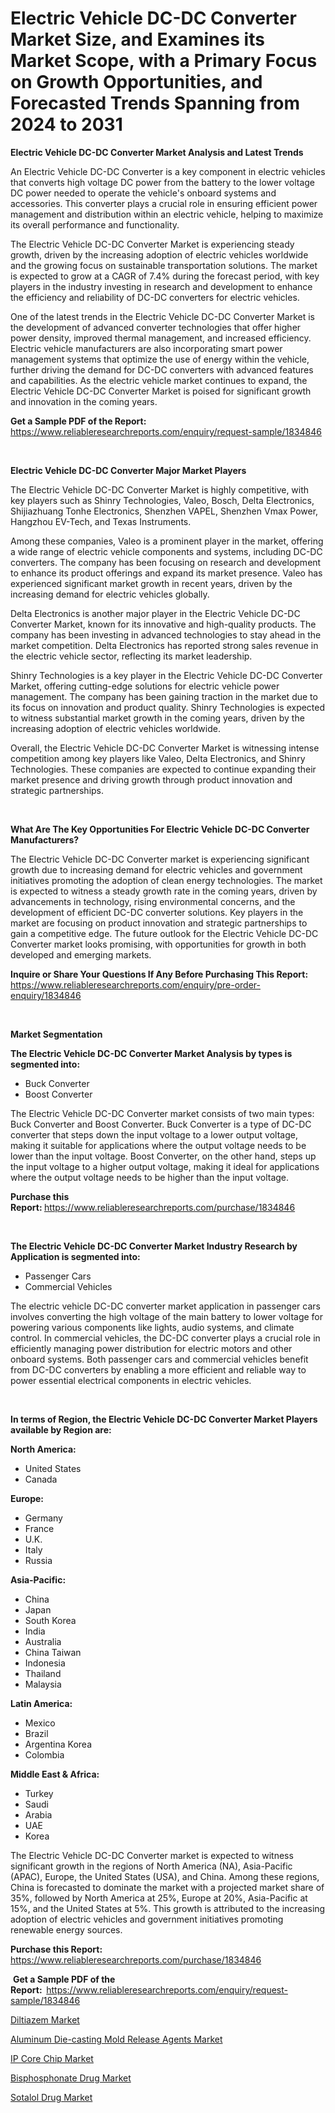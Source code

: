 <p><h1>Electric Vehicle DC-DC Converter Market Size, and Examines its Market Scope, with a Primary Focus on Growth Opportunities, and Forecasted Trends Spanning from 2024 to 2031</h1></p><p><strong>Electric Vehicle DC-DC Converter Market Analysis and Latest Trends</strong></p>
<p><p>An Electric Vehicle DC-DC Converter is a key component in electric vehicles that converts high voltage DC power from the battery to the lower voltage DC power needed to operate the vehicle's onboard systems and accessories. This converter plays a crucial role in ensuring efficient power management and distribution within an electric vehicle, helping to maximize its overall performance and functionality.</p><p>The Electric Vehicle DC-DC Converter Market is experiencing steady growth, driven by the increasing adoption of electric vehicles worldwide and the growing focus on sustainable transportation solutions. The market is expected to grow at a CAGR of 7.4% during the forecast period, with key players in the industry investing in research and development to enhance the efficiency and reliability of DC-DC converters for electric vehicles.</p><p>One of the latest trends in the Electric Vehicle DC-DC Converter Market is the development of advanced converter technologies that offer higher power density, improved thermal management, and increased efficiency. Electric vehicle manufacturers are also incorporating smart power management systems that optimize the use of energy within the vehicle, further driving the demand for DC-DC converters with advanced features and capabilities. As the electric vehicle market continues to expand, the Electric Vehicle DC-DC Converter Market is poised for significant growth and innovation in the coming years.</p></p>
<p><strong>Get a Sample PDF of the Report:&nbsp;</strong> <a href="https://www.reliableresearchreports.com/enquiry/request-sample/1834846">https://www.reliableresearchreports.com/enquiry/request-sample/1834846</a></p>
<p>&nbsp;</p>
<p><strong>Electric Vehicle DC-DC Converter Major Market Players</strong></p>
<p><p>The Electric Vehicle DC-DC Converter Market is highly competitive, with key players such as Shinry Technologies, Valeo, Bosch, Delta Electronics, Shijiazhuang Tonhe Electronics, Shenzhen VAPEL, Shenzhen Vmax Power, Hangzhou EV-Tech, and Texas Instruments.</p><p>Among these companies, Valeo is a prominent player in the market, offering a wide range of electric vehicle components and systems, including DC-DC converters. The company has been focusing on research and development to enhance its product offerings and expand its market presence. Valeo has experienced significant market growth in recent years, driven by the increasing demand for electric vehicles globally.</p><p>Delta Electronics is another major player in the Electric Vehicle DC-DC Converter Market, known for its innovative and high-quality products. The company has been investing in advanced technologies to stay ahead in the market competition. Delta Electronics has reported strong sales revenue in the electric vehicle sector, reflecting its market leadership.</p><p>Shinry Technologies is a key player in the Electric Vehicle DC-DC Converter Market, offering cutting-edge solutions for electric vehicle power management. The company has been gaining traction in the market due to its focus on innovation and product quality. Shinry Technologies is expected to witness substantial market growth in the coming years, driven by the increasing adoption of electric vehicles worldwide.</p><p>Overall, the Electric Vehicle DC-DC Converter Market is witnessing intense competition among key players like Valeo, Delta Electronics, and Shinry Technologies. These companies are expected to continue expanding their market presence and driving growth through product innovation and strategic partnerships.</p></p>
<p>&nbsp;</p>
<p><strong>What Are The Key Opportunities For Electric Vehicle DC-DC Converter Manufacturers?</strong></p>
<p><p>The Electric Vehicle DC-DC Converter market is experiencing significant growth due to increasing demand for electric vehicles and government initiatives promoting the adoption of clean energy technologies. The market is expected to witness a steady growth rate in the coming years, driven by advancements in technology, rising environmental concerns, and the development of efficient DC-DC converter solutions. Key players in the market are focusing on product innovation and strategic partnerships to gain a competitive edge. The future outlook for the Electric Vehicle DC-DC Converter market looks promising, with opportunities for growth in both developed and emerging markets.</p></p>
<p><strong>Inquire or Share Your Questions If Any Before Purchasing This Report:</strong> <a href="https://www.reliableresearchreports.com/enquiry/pre-order-enquiry/1834846">https://www.reliableresearchreports.com/enquiry/pre-order-enquiry/1834846</a></p>
<p>&nbsp;</p>
<p><strong>Market Segmentation</strong></p>
<p><strong>The Electric Vehicle DC-DC Converter Market Analysis by types is segmented into:</strong></p>
<p><ul><li>Buck Converter</li><li>Boost Converter</li></ul></p>
<p><p>The Electric Vehicle DC-DC Converter market consists of two main types: Buck Converter and Boost Converter. Buck Converter is a type of DC-DC converter that steps down the input voltage to a lower output voltage, making it suitable for applications where the output voltage needs to be lower than the input voltage. Boost Converter, on the other hand, steps up the input voltage to a higher output voltage, making it ideal for applications where the output voltage needs to be higher than the input voltage.</p></p>
<p><strong>Purchase this Report:&nbsp;</strong><a href="https://www.reliableresearchreports.com/purchase/1834846">https://www.reliableresearchreports.com/purchase/1834846</a></p>
<p>&nbsp;</p>
<p><strong>The Electric Vehicle DC-DC Converter Market Industry Research by Application is segmented into:</strong></p>
<p><ul><li>Passenger Cars</li><li>Commercial Vehicles</li></ul></p>
<p><p>The electric vehicle DC-DC converter market application in passenger cars involves converting the high voltage of the main battery to lower voltage for powering various components like lights, audio systems, and climate control. In commercial vehicles, the DC-DC converter plays a crucial role in efficiently managing power distribution for electric motors and other onboard systems. Both passenger cars and commercial vehicles benefit from DC-DC converters by enabling a more efficient and reliable way to power essential electrical components in electric vehicles.</p></p>
<p>&nbsp;</p>
<p><strong>In terms of Region, the Electric Vehicle DC-DC Converter Market Players available by Region are:</strong></p>
<p>
    <p> <strong> North America: </strong>
        <ul>
            <li>United States</li>
            <li>Canada</li>
        </ul>
        </p> 
    <p> <strong> Europe: </strong>
        <ul>
            <li>Germany</li>
            <li>France</li>
            <li>U.K.</li>
            <li>Italy</li>
            <li>Russia</li>
        </ul>
        </p> 
    <p> <strong> Asia-Pacific: </strong>
        <ul>
            <li>China</li>
            <li>Japan</li>
            <li>South Korea</li>
            <li>India</li>
            <li>Australia</li>
            <li>China Taiwan</li>
            <li>Indonesia</li>
            <li>Thailand</li>
            <li>Malaysia</li>
        </ul>
        </p> 
    <p> <strong> Latin America: </strong>
        <ul>
            <li>Mexico</li>
            <li>Brazil</li>
            <li>Argentina Korea</li>
            <li>Colombia</li>
        </ul>
        </p> 
    <p> <strong> Middle East & Africa: </strong>
        <ul>
            <li>Turkey</li>
            <li>Saudi</li>
            <li>Arabia</li>
            <li>UAE</li>
            <li>Korea</li>
        </ul>
    </p>
    </p>
<p><p>The Electric Vehicle DC-DC Converter market is expected to witness significant growth in the regions of North America (NA), Asia-Pacific (APAC), Europe, the United States (USA), and China. Among these regions, China is forecasted to dominate the market with a projected market share of 35%, followed by North America at 25%, Europe at 20%, Asia-Pacific at 15%, and the United States at 5%. This growth is attributed to the increasing adoption of electric vehicles and government initiatives promoting renewable energy sources.</p></p>
<p><strong>Purchase this Report: </strong><a href="https://www.reliableresearchreports.com/purchase/1834846">https://www.reliableresearchreports.com/purchase/1834846</a></p>
<p>&nbsp;<strong>Get a Sample PDF of the Report:&nbsp;&nbsp;</strong><a href="https://www.reliableresearchreports.com/enquiry/request-sample/1834846">https://www.reliableresearchreports.com/enquiry/request-sample/1834846</a></p>
<p><strong></strong></p>
<p><p><a href="https://medium.com/@leatharohan/diltiazem-market-size-reveals-the-best-marketing-channels-in-global-industry-16bc4b0a6f78">Diltiazem Market</a></p><p><a href="https://github.com/jaidynmorantestelletmjzya/Market-Research-Report-List-1/blob/main/aluminum-die-casting-mold-release-agents-market.md">Aluminum Die-casting Mold Release Agents Market</a></p><p><a href="https://github.com/juniordelafrance/Market-Research-Report-List-2/blob/main/ip-core-chip-market.md">IP Core Chip Market</a></p><p><a href="https://medium.com/@leatharohan/bisphosphonate-drug-market-insights-into-market-cagr-market-trends-and-growth-strategies-b57f7147af1e">Bisphosphonate Drug Market</a></p><p><a href="https://medium.com/@leatharohan/sotalol-drug-market-size-market-outlook-and-market-forecast-2024-to-2031-f2debb999fb8">Sotalol Drug Market</a></p></p>